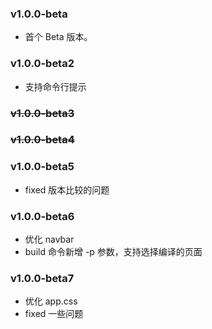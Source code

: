 ### v1.0.0-beta

* 首个 Beta 版本。

### v1.0.0-beta2

* 支持命令行提示

### ~~v1.0.0-beta3~~

### ~~v1.0.0-beta4~~

### v1.0.0-beta5

* fixed 版本比较的问题

### v1.0.0-beta6

* 优化 navbar
* build 命令新增 -p 参数，支持选择编译的页面

### v1.0.0-beta7

* 优化 app.css
* fixed 一些问题
